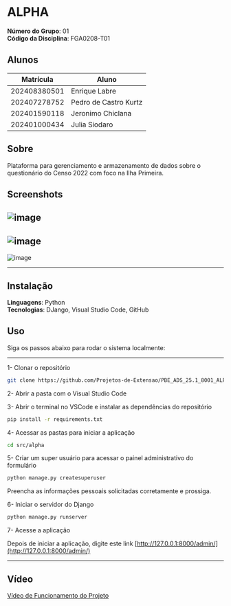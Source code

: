 # ALPHA

**Número do Grupo**: 01<br>
**Código da Disciplina**: FGA0208-T01<br>

## Alunos
|Matrícula | Aluno |
| -- | -- |
| 202408380501  |  Enrique Labre |
| 202407278752  |  Pedro de Castro Kurtz |
| 202401590118  |  Jeronimo Chiclana |
| 202401000434  |  Julia Siodaro |

## Sobre 
Plataforma para gerenciamento e armazenamento de dados sobre o questionário do Censo 2022 com foco na Ilha Primeira.

## Screenshots
![image](https://github.com/user-attachments/assets/8ed5035f-bf0d-4510-a4ad-f903b769e719)
-
![image](https://github.com/user-attachments/assets/207317d1-d60e-444e-9ba7-aca6c89972ae)
-
![image](https://github.com/user-attachments/assets/c6b5d510-eaa6-4ceb-b036-ed4dd4cc9e99)

---

## Instalação 
**Linguagens**: Python<br>
**Tecnologias**: DJango, Visual Studio Code, GitHub<br>

## Uso 
Siga os passos abaixo para rodar o sistema localmente:

---

1- Clonar o repositório
```bash
git clone https://github.com/Projetos-de-Extensao/PBE_ADS_25.1_8001_ALPHA.git
```

2- Abrir a pasta com o Visual Studio Code

3- Abrir o terminal no VSCode e instalar as dependências do repositório
```bash
pip install -r requirements.txt
```

4- Acessar as pastas para iniciar a aplicação
```bash
cd src/alpha
```

5- Criar um super usuário para acessar o painel administrativo do formulário
```bash
python manage.py createsuperuser
```
Preencha as informações pessoais solicitadas corretamente e prossiga.

6- Iniciar o servidor do Django
```bash
python manage.py runserver
```

7- Acesse a aplicação

Depois de iniciar a aplicação, digite este link [http://127.0.0.1:8000/admin/](http://127.0.0.1:8000/admin/)

---

## Vídeo
[Vídeo de Funcionamento do Projeto](https://www.youtube.com/watch?v=nOv-7iZqYm8)
